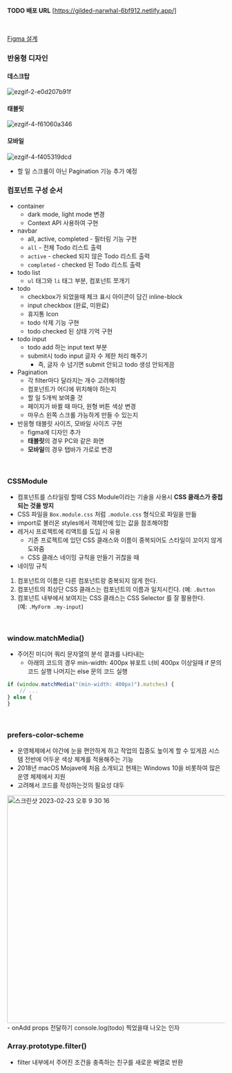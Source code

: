 
<br>

**TODO 배포 URL** [https://gilded-narwhal-6bf912.netlify.app/] 

<br>

[Figma 설계](https://www.figma.com/file/OgvFaRLxQeAQ4pKSFpGV85/To-Do-List?node-id=1%3A31&t=xDk5xXifWSqS7JqV-1)

### 반응형 디자인

#### 데스크탑
![ezgif-2-e0d207b91f](https://user-images.githubusercontent.com/108653518/222407255-cd47b0ad-0341-4ee6-bb80-a17502fe19aa.gif)

#### 태블릿
![ezgif-4-f61060a346](https://user-images.githubusercontent.com/108653518/222894139-65ea78ee-f8aa-4212-9881-75f22a49f727.gif)

#### 모바일
![ezgif-4-f405319dcd](https://user-images.githubusercontent.com/108653518/222894147-15df4b44-8e42-4b1b-a98c-6aafd9a01921.gif)


+ 할 일 스크롤이 아닌 Pagination 기능 추가 예정

### 컴포넌트 구성 순서
- container
	-  dark mode, light mode 변경
	-  Context API 사용하여 구현
- navbar
	- all, active, completed - 필터링 기능 구현
	- `all` - 전체 Todo 리스트 출력
	- `active` - checked 되지 않은 Todo 리스트 출력
	- `completed` - checked 된 Todo 리스트 출력
- todo list
	- `ul` 태그와 `li` 태그 부분, 컴포넌트 쪼개기
- todo
	- checkbox가 되었을때 체크 표시 아이콘이 담긴 inline-block
	- input checkbox (완료, 미완료)
	- 휴지통 Icon
	- todo 삭제 기능 구현
	- todo checked 된 상태 기억 구현
- todo input
	- todo add 하는 input text 부분
	- submit시 todo input 글자 수 제한 처리 해주기
		- 즉, 글자 수 넘기면 submit 안되고 todo 생성 안되게끔
- Pagination
  - 각 filter마다 달라지는 개수 고려해야함
  - 컴포넌트가 어디에 위치해야 하는지
  - 할 일 5개씩 보여줄 것
  - 페이지가 바뀔 때 마다, 원형 버튼 색상 변경
  - 마우스 왼쪽 스크롤 가능하게 만들 수 있는지
- 반응형 태블릿 사이즈, 모바일 사이즈 구현
  - figma에 디자인 추가
  - **태블릿**의 경우 PC와 같은 화면
  - **모바일**의 경우 탭바가 가로로 변경

<br />

### CSSModule
- 컴포넌트를 스타일링 할때 CSS Module이라는 기술을 사용시 **CSS 클래스가 중첩되는 것을 방지**
- CSS 파일을 `Box.module.css` 처럼 `.module.css` 형식으로 파일을 만듦
- import로 불러온 styles에서 객체안에 있는 값을 참조해야함
- 레거시 프로젝트에 리액트를 도입 시 유용
	- 기존 프로젝트에 있던 CSS 클래스와 이름이 중복되어도 스타일이 꼬이지 않게 도와줌
	- CSS 클래스 네이밍 규칙을 만들기 귀찮을 때
- 네이밍 규칙
1.  컴포넌트의 이름은 다른 컴포넌트랑 중복되지 않게 한다.
2.  컴포넌트의 최상단 CSS 클래스는 컴포넌트의 이름과 일치시킨다. (예: `.Button`
3.  컴포넌트 내부에서 보여지는 CSS 클래스는 CSS Selector 를 잘 활용한다. (예: `.MyForm .my-input`)

<br />

### window.matchMedia()
- 주어진 미디어 쿼리 문자열의 분석 결과를 나타내는
	- 아래의 코드의 경우  min-width: 400px 뷰포트 너비 400px 이상일때 if 문의 코드 실행 나머지는 else 문의 코드 실행

```javascript
if (window.matchMedia("(min-width: 400px)").matches) {
	// ...
} else {
}
```
<br />

### prefers-color-scheme
- 운영체제에서 야간에 눈을 편안하게 하고 작업의 집중도 높이게 할 수 있게끔 시스템 전반에 어두운 색상 체계를 적용해주는 기능
- 2018년 macOS Mojave에 처음 소개되고 현재는 Windows 10을 비롯하여 많은 운영 체제에서 지원
- 고려해서 코드를 작성하는것의 필요성 대두

<img width="528" alt="스크린샷 2023-02-23 오후 9 30 16" src="https://user-images.githubusercontent.com/108653518/222405444-7a6b4102-52bf-420c-9c2f-483c9e302aa0.png">
- onAdd props 전달하기 console.log(todo) 찍었을때 나오는 인자

<br>

### Array.prototype.filter()
- filter 내부에서 주어진 조건을 충족하는 친구를 새로운 배열로 반환